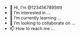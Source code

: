 - 👋 Hi, I’m @1234567895tttt
- 👀 I’m interested in ...
- 🌱 I’m currently learning ...
- 💞️ I’m looking to collaborate on ...
- 📫 How to reach me ...

<!---
1234567895tttt/1234567895tttt is a ✨ special ✨ repository because its `README.md` (this file) appears on your GitHub profile.
You can click the Preview link to take a look at your changes.
--->
